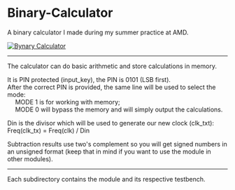 # Binary-Calculator
A binary calculator I made during my summer practice at AMD. 

[![Bynary Calculator](https://img.youtube.com/vi/h-6Vby1vgEM/0.jpg)](https://www.youtube.com/watch?v=h-6Vby1vgEM "Binary Calculator")

---

The calculator can do basic arithmetic and store calculations in memory.

It is PIN protected (input_key), the PIN is 0101 (LSB first).  
After the correct PIN is provided, the same line will be used to select the mode:  
    &emsp; MODE 1 is for working with memory;  
    &emsp; MODE 0 will bypass the memory and will simply output the calculations.

Din is the divisor which will be used to generate our new clock (clk_txt):  
Freq(clk_tx) = Freq(clk) / Din

Subtraction results use two's complement so you will get signed numbers in an unsigned format (keep that in mind if you want to use the module in other modules).


---

Each subdirectory contains the module and its respective testbench.

